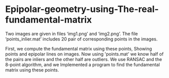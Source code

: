 # Epipolar-geometry-using-The-real-fundamental-matrix
Two images are given in files ‘img1.png’ and ‘img2.png’. The file ‘points_inlier.mat’ includes 20 pair of corresponding points in the images.

First, we compute the fundamental matrix using these points, Showing points and epipolar lines on images.
Now using 'points.mat' we know half of the pairs are inliers and the other
half are outliers. We use RANSAC and the 8-point algorithm, and we Implemented a program to find the fundamental matrix using
these points.
